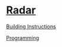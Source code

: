 # [Radar](http://nxtprograms.com/radar)

[Building Instructions](http://nxtprograms.com/radar/steps.html)

[Programming](http://nxtprograms.com/radar/steps.html#Program)
